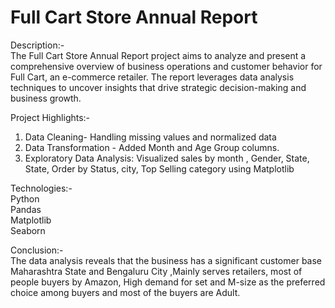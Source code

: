 # Full Cart Store Annual Report
Description:-
<br>
The Full Cart Store Annual Report project aims to analyze and present a comprehensive overview of business operations and customer behavior for Full Cart, an e-commerce retailer. The report leverages data analysis techniques to uncover insights that drive strategic decision-making and business growth.

Project Highlights:-
1.	Data Cleaning- Handling missing values and normalized data  
2.	Data Transformation - Added Month and Age Group columns.
3.	Exploratory Data Analysis: Visualized sales by month , Gender, State, State, Order by Status, city, Top Selling category using Matplotlib
	

Technologies:-
<br>
Python
<br>
Pandas
<br>
Matplotlib
<br>
Seaborn

Conclusion:-
<br>
The data analysis reveals that the business has a significant customer base Maharashtra State and Bengaluru City ,Mainly serves retailers, most of people buyers by Amazon, High demand for set and M-size as the preferred choice among buyers and most of the buyers are Adult.


